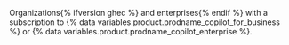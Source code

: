 Organizations{% ifversion ghec %} and enterprises{% endif %} with a subscription to {% data variables.product.prodname_copilot_for_business %} or {% data variables.product.prodname_copilot_enterprise %}.
